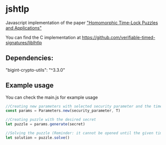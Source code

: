 # jshtlp
Javascript implementation of the paper ["Homomorphic Time-Lock Puzzles and Applications"](https://eprint.iacr.org/2019/635.pdf)


You can find the C implementation at https://github.com/verifiable-timed-signatures/liblhtlp

## Dependencies:
"bigint-crypto-utils": "^3.3.0"

## Example usage
You can check the main.js for example usage

```javascript
//Creating new parameters with selected security parameter and the time value
const params = Parameters.new(security_parameter, T)

//Creating puzzle with the desired secret
let puzzle = params.generate(secret)

//Solving the puzzle (Reminder: it cannot be opened until the given time parameter T)
let solution = puzzle.solve()

```


